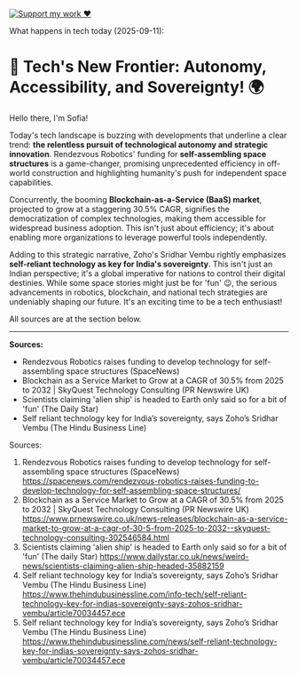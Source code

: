 [![Support my work ❤️](https://img.shields.io/badge/Support%20my%20work%20❤️-orange?style=for-the-badge&logo=patreon&logoColor=white)](https://www.patreon.com/c/evertonics)

What happens in tech today (2025-09-11):

# 🚀 **Tech's New Frontier: Autonomy, Accessibility, and Sovereignty!** 🌍

Hello there, I'm Sofia!

Today's tech landscape is buzzing with developments that underline a clear trend: **the relentless pursuit of technological autonomy and strategic innovation**. Rendezvous Robotics' funding for **self-assembling space structures** is a game-changer, promising unprecedented efficiency in off-world construction and highlighting humanity's push for independent space capabilities.

Concurrently, the booming **Blockchain-as-a-Service (BaaS) market**, projected to grow at a staggering 30.5% CAGR, signifies the democratization of complex technologies, making them accessible for widespread business adoption. This isn't just about efficiency; it's about enabling more organizations to leverage powerful tools independently.

Adding to this strategic narrative, Zoho's Sridhar Vembu rightly emphasizes **self-reliant technology as key for India's sovereignty**. This isn't just an Indian perspective; it's a global imperative for nations to control their digital destinies. While some space stories might just be for 'fun' 😉, the serious advancements in robotics, blockchain, and national tech strategies are undeniably shaping our future. It's an exciting time to be a tech enthusiast!

All sources are at the section below.

---
**Sources:**
*   Rendezvous Robotics raises funding to develop technology for self-assembling space structures (SpaceNews)
*   Blockchain as a Service Market to Grow at a CAGR of 30.5% from 2025 to 2032 | SkyQuest Technology Consulting (PR Newswire UK)
*   Scientists claiming 'alien ship' is headed to Earth only said so for a bit of 'fun' (The Daily Star)
*   Self reliant technology key for India’s sovereignty, says Zoho’s Sridhar Vembu (The Hindu Business Line)

Sources:
1. Rendezvous Robotics raises funding to develop technology for self-assembling space structures (SpaceNews)
   https://spacenews.com/rendezvous-robotics-raises-funding-to-develop-technology-for-self-assembling-space-structures/
2. Blockchain as a Service Market to Grow at a CAGR of 30.5% from 2025 to 2032 | SkyQuest Technology Consulting (PR Newswire UK)
   https://www.prnewswire.co.uk/news-releases/blockchain-as-a-service-market-to-grow-at-a-cagr-of-30-5-from-2025-to-2032--skyquest-technology-consulting-302546584.html
3. Scientists claiming 'alien ship' is headed to Earth only said so for a bit of 'fun' (The daily Star)
   https://www.dailystar.co.uk/news/weird-news/scientists-claiming-alien-ship-headed-35882159
4. Self reliant technology key for India’s sovereignty, says Zoho’s Sridhar Vembu (The Hindu Business Line)
   https://www.thehindubusinessline.com/info-tech/self-reliant-technology-key-for-indias-sovereignty-says-zohos-sridhar-vembu/article70034457.ece
5. Self reliant technology key for India’s sovereignty, says Zoho’s Sridhar Vembu (The Hindu Business Line)
   https://www.thehindubusinessline.com/news/self-reliant-technology-key-for-indias-sovereignty-says-zohos-sridhar-vembu/article70034457.ece
